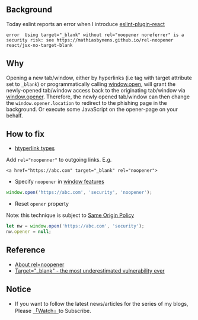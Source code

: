 ## Background

Today eslint reports an error when I introduce [eslint-plugin-react](https://www.npmjs.com/package/eslint-plugin-react)

```
error  Using target="_blank" without rel="noopener noreferrer" is a security risk: see https://mathiasbynens.github.io/rel-noopener  react/jsx-no-target-blank
```

## Why

Opening a new tab/window, either by hyperlinks (i.e <a> tag with target attribute set to `_blank`) or programmatically calling [window.open](https://developer.mozilla.org/en-US/docs/Web/API/Window/open), will grant the newly-opened tab/window access back to the originating tab/window via [window.opener](https://developer.mozilla.org/en-US/docs/Web/API/Window/opener). Therefore, the newly opened tab/window can then change the `window.opener.location` to redirect to the phishing page in the background. Or execute some JavaScript on the opener-page on your behalf.

## How to fix

* [htyperlink types](https://developer.mozilla.org/en-US/docs/Web/HTML/Link_types)

Add `rel="noopenner"` to outgoing links. E.g.

```
<a href="https://abc.com" target="_blank" rel="noopener">
```

* Specify `noopener` in [window features](https://developer.mozilla.org/en-US/docs/Web/API/Window/open#Window_features)

```javascript
window.open('https://abc.com', 'security', 'noopener');
```

* Reset `opener` property

Note: this technique is subject to [Same Origin Policy](https://developer.mozilla.org/en-US/docs/Web/Security/Same-origin_policy)

```javascript
let nw = window.open('https://abc.com', 'security');
nw.opener = null;
```

## Reference

* [About rel=noopener](https://mathiasbynens.github.io/rel-noopener/)
* [Target="_blank" - the most underestimated vulnerability ever](https://www.jitbit.com/alexblog/256-targetblank---the-most-underestimated-vulnerability-ever/)

## Notice

* If you want to follow the latest news/articles for the series of my blogs, Please [「Watch」](https://github.com/n0ruSh/blogs/)to Subscribe.
